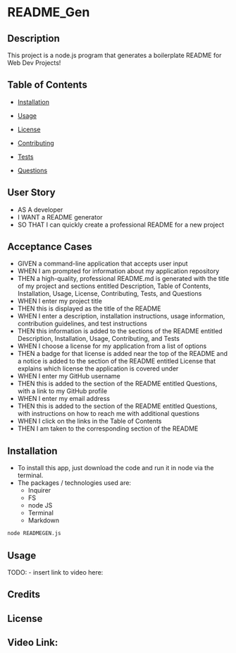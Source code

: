 # README_Gen

## Description
This project is a node.js program that generates a boilerplate README for Web Dev Projects!

## Table of Contents 

* [Installation](#installation)

* [Usage](#usage)

* [License](#license)

* [Contributing](#contributing)

* [Tests](#tests)

* [Questions](#questions)

## User Story 
* AS A developer
* I WANT a README generator
* SO THAT I can quickly create a professional README for a new project

## Acceptance Cases
* GIVEN a command-line application that accepts user input
* WHEN I am prompted for information about my application repository
* THEN a high-quality, professional README.md is generated with the title of my project and sections entitled Description, Table of Contents, Installation, Usage, License, Contributing, Tests, and Questions
* WHEN I enter my project title
* THEN this is displayed as the title of the README
* WHEN I enter a description, installation instructions, usage information, contribution guidelines, and test instructions
* THEN this information is added to the sections of the README entitled Description, Installation, Usage, Contributing, and Tests
* WHEN I choose a license for my application from a list of options
* THEN a badge for that license is added near the top of the README and a notice is added to the section of the README entitled License that explains which license the application is covered under
* WHEN I enter my GitHub username
* THEN this is added to the section of the README entitled Questions, with a link to my GitHub profile
* WHEN I enter my email address
* THEN this is added to the section of the README entitled Questions, with instructions on how to reach me with additional questions
* WHEN I click on the links in the Table of Contents
* THEN I am taken to the corresponding section of the README

## Installation
- To install this app, just download the code and run it in node via the terminal.
- The packages / technologies used are:
  - Inquirer
  - FS
  - node JS 
  - Terminal
  - Markdown 



```sh
node READMEGEN.js
```



## Usage 
TODO: - insert link to video here: 

## Credits 

## License 

## Video Link:
